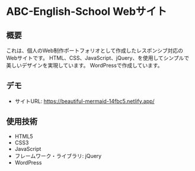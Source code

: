 # ABC-English-School Webサイト

## 概要
これは、個人のWeb制作ポートフォリオとして作成したレスポンシブ対応のWebサイトです。
HTML、CSS、JavaScript、jQuery、を使用してシンプルで美しいデザインを実現しています。
WordPressで作成しています。

## デモ
- サイトURL: https://beautiful-mermaid-14fbc5.netlify.app/

## 使用技術
- HTML5
- CSS3
- JavaScript
- フレームワーク・ライブラリ: jQuery
- WordPress
